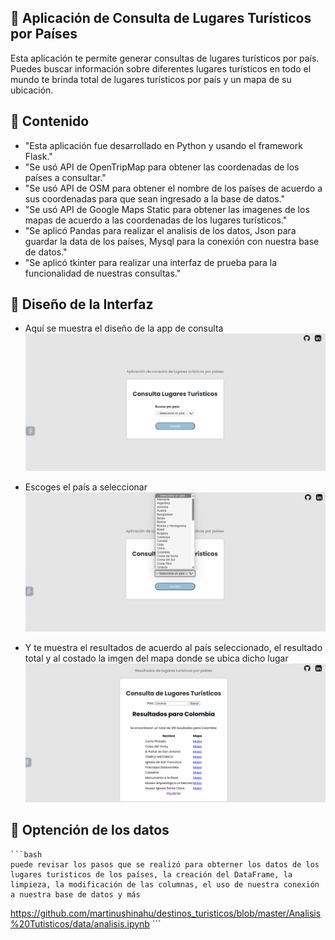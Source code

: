 ## 🌟 Aplicación de Consulta de Lugares Turísticos por Países
Esta aplicación te permite generar consultas de lugares turísticos por país. 
Puedes buscar información sobre diferentes lugares turísticos en todo el mundo
te brinda total de lugares turísticos por país y un mapa de su ubicación.

## 🌟 Contenido
- "Esta aplicación fue desarrollado en Python y usando el framework Flask."
- "Se usó API de OpenTripMap para obtener las coordenadas de los países a consultar."
- "Se usó API de OSM para obtener el nombre de los países de acuerdo a sus coordenadas para que sean ingresado a la base de datos."
- "Se usó API de Google Maps Static para obtener las imagenes de los mapas de acuerdo a las coordenadas de los lugares turísticos."
- "Se aplicó Pandas para realizar el analisis de los datos, Json para guardar la data de los países, Mysql para la conexión con nuestra base de datos."
- "Se aplicó tkinter para realizar una interfaz de prueba para la funcionalidad de nuestras consultas."

## 🌟 Diseño de la Interfaz
- Aquí se muestra el diseño de la app de consulta
![Image text](https://github.com/martinushinahu/destinos_turisticos/blob/636a42afb0297866796a553cb59a887e3f896e59/Analisis%20Tutisticos/imagenes_app/interfaz.png)

- Escoges el país a seleccionar
![Image text](https://github.com/martinushinahu/destinos_turisticos/blob/master/Analisis%20Tutisticos/imagenes_app/interfaz2.png)

- Y te muestra el resultados de acuerdo al país seleccionado, el resultado total y al costado la imgen del mapa donde se ubica dicho lugar
![Image text](https://github.com/martinushinahu/destinos_turisticos/blob/master/Analisis%20Tutisticos/imagenes_app/resultados.png)


## 🌟 Optención de los datos

    ```bash
    puede revisar los pasos que se realizó para obterner los datos de los lugares turisticos de los países, la creación del DataFrame, la limpieza, la modificación de las columnas, el uso de nuestra conexión a nuestra base de datos y más
https://github.com/martinushinahu/destinos_turisticos/blob/master/Analisis%20Tutisticos/data/analisis.ipynb
    ```



